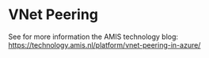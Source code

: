 # VNet Peering

See for more information the AMIS technology blog: https://technology.amis.nl/platform/vnet-peering-in-azure/